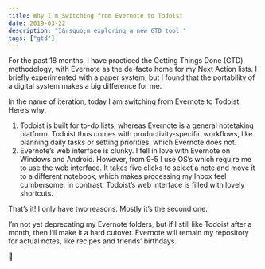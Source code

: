```yaml
---
title: Why I’m Switching from Evernote to Todoist
date: 2019-03-22
description: "I&rsquo;m exploring a new GTD tool."
tags: ["gtd"]
---
```

For the past 18 months, I have practiced the Getting Things Done (GTD) methodology, with Evernote as the de-facto home for my Next Action lists. I briefly experimented with a paper system, but I found that the portability of a digital system makes a big difference for me.

In the name of iteration, today I am switching from Evernote to Todoist. Here’s why.

1. Todoist is built for to-do lists, whereas Evernote is a general notetaking platform. Todoist thus comes with productivity-specific workflows, like planning daily tasks or setting priorities, which Evernote does not.
1. Evernote’s web interface is clunky. I fell in love with Evernote on Windows and Android. However, from 9-5 I use OS’s which require me to use the web interface. It takes five clicks to select a note and move it to a different notebook, which makes processing my Inbox feel cumbersome. In contrast, Todoist’s web interface is filled with lovely shortcuts.

That’s it! I only have two reasons. Mostly it’s the second one.

I’m not yet deprecating my Evernote folders, but if I still like Todoist after a month, then I’ll make it a hard cutover. Evernote will remain my repository for actual notes, like recipes and friends’ birthdays.

🤞